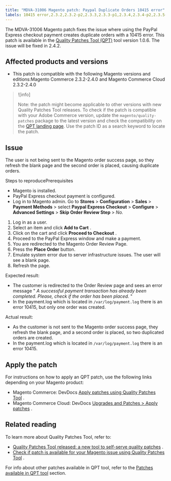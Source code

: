```yaml
---
title: "MDVA-31006 Magento patch: Paypal Duplicate Orders 10415 error"
labels: 10415 error,2.3.2,2.3.2-p2,2.3.3,2.3.3-p1,2.3.4,2.3.4-p2,2.3.5-p1,2.3.5-p2,2.4.0,2.4.2,QPT 1.0.6,QPT patches,Magento Commerce,Magento Commerce Cloud,PayPal,duplicate,order,orders,support tools
---
```


The MDVA-31006 Magento patch fixes the issue where using the PayPal Express checkout payment creates duplicate orders with a 10415 error. This patch is available in the [Quality Patches Tool (QPT)](https://support.magento.com/hc/en-us/articles/360047139492) tool version 1.0.6. The issue will be fixed in 2.4.2.

## Affected products and versions

* This patch is compatible with the following Magento versions and editions:Magento Commerce 2.3.2-2.4.0 and Magento Commerce Cloud 2.3.2-2.4.0

>![info]
>
>Note: the patch might become applicable to other versions with new Quality Patches Tool releases. To check if the patch is compatible with your Adobe Commerce version, update the `magento/quality-patches` package to the latest version and check the compatibility on the [QPT landing page](https://devdocs.magento.com/quality-patches/tool.html#patch-grid). Use the patch ID as a search keyword to locate the patch.

## Issue

The user is not being sent to the Magento order success page, so they refresh the blank page and the second order is placed, causing duplicate orders.

 <span class="wysiwyg-underline">Steps to reproducePrerequisites</span>

* Magento is installed.
* PayPal Express checkout payment is configured.
* Log in to Magento admin. Go to **Stores** > **Configuration** > **Sales** > **Payment Methods** > select **Paypal Express Checkout** > **Configure** > **Advanced Settings** > **Skip Order Review Step** > *No.*

1. Log in as a user.
1. Select an item and click **Add to Cart** .
1. Click on the cart and click **Proceed to Checkout** .
1. Proceed to the PayPal Express window and make a payment.
1. You are redirected to the Magento Order Review Page.
1. Press the **Place Order** button.
1. Emulate system error due to server infrastructure issues. The user will see a blank page.
1. Refresh the page.

 <span class="wysiwyg-underline">Expected result:</span>  

* The customer is redirected to the Order Review page and sees an error message " *A successful payment transaction has already been completed. Please, check if the order has been placed.* "
* In the payment.log which is located in `/var/log/payment.log` there is an error 10415, but only one order was created.

 <span class="wysiwyg-underline">Actual result:</span>

* As the customer is not sent to the Magento order success page, they refresh the blank page, and a second order is placed, so two duplicated orders are created.
* In the payment.log which is located in `/var/log/payment.log` there is an error 10415.

## Apply the patch

For instructions on how to apply an QPT patch, use the following links depending on your Magento product:

* Magento Commerce: DevDocs [Apply patches using Quality Patches Tool](https://devdocs.magento.com/guides/v2.4/comp-mgr/patching/mqp.html) .
* Magento Commerce Cloud: DevDocs [Upgrades and Patches > Apply patches](https://devdocs.magento.com/cloud/project/project-patch.html) .

## Related reading

To learn more about Quality Patches Tool, refer to:

* [Quality Patches Tool released: a new tool to self-serve quality patches](https://support.magento.com/hc/en-us/articles/360047139492) .
* [Check if patch is available for your Magento issue using Quality Patches Tool](https://support.magento.com/hc/en-us/articles/360047125252) .

For info about other patches available in QPT tool, refer to the [Patches available in QPT tool](https://support.magento.com/hc/en-us/sections/360010506631-Patches-available-in-QPT-tool-) section.
